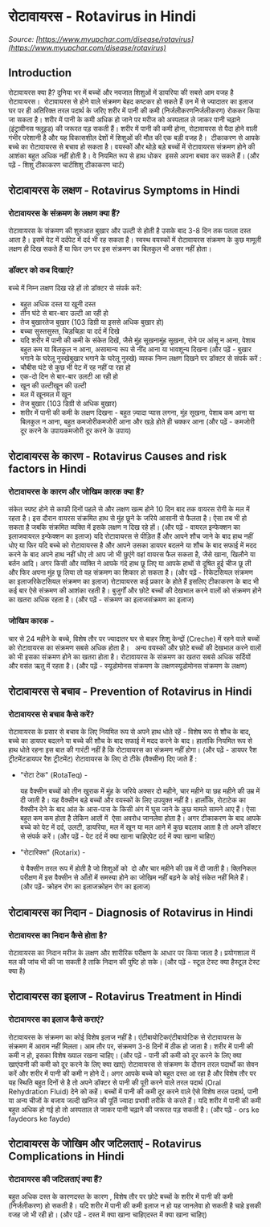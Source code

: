 # रोटावायरस - Rotavirus in Hindi
_Source: [https://www.myupchar.com/disease/rotavirus](https://www.myupchar.com/disease/rotavirus)_

## Introduction
रोटावायरस क्या है?
दुनिया भर में बच्चों और नवजात शिशुओं में डायरिया की सबसे आम वजह है रोटावायरस। 
रोटावायरस से होने वाले संक्रमण बेहद कष्टकर हो सकते हैं उन में से ज्यादातर का इलाज घर पर ही अतिरिक्त तरल पदार्थ के जरिए शरीर में पानी की कमी (निर्जलीकरणनिर्जलीकरण) रोककर किया जा सकता है। शरीर में पानी के कमी अधिक हो जाने पर मरीज को अस्पताल ले जाकर पानी चढ़ाने (इंट्रावीनस फ्लूइड) की जरूरत पड़ सकती हैं। शरीर में पानी की कमी होना, रोटावायरस से पैदा होने वाली गंभीर परेशानी है और यह विकासशील देशों में शिशुओं की मौत की एक बड़ी वजह है। 
टीकाकरण से आपके बच्चे का रोटावायरस से बचाव हो सकता है। वयस्कों और थोड़े बड़े बच्चों में रोटावायरस संक्रमण होने की आशंका बहुत अधिक नहीं होती है। वे नियमित रूप से हाथ धोकर  इससे अपना बचाव कर सकते हैं।
(और पढ़ें - शिशु टीकाकरण चार्टशिशु टीकाकरण चार्ट)

## रोटावायरस के लक्षण - Rotavirus Symptoms in Hindi
### रोटावायरस के संक्रमण के लक्षण क्या हैं?
रोटावायरस के संक्रमण की शुरुआत बुखार और उल्टी से होती है उसके बाद 3-8 दिन तक पतला दस्त आता है। इसमें पेट में दर्दपेट में दर्द भी रह सकता है। स्वस्थ वयस्कों में रोटावायरस संक्रमण के कुछ मामूली लक्षण ही दिख सकते हैं या फिर उन पर इस संक्रमण का बिलकुल भी असर नहीं होता।
### डॉक्टर को कब दिखाएं?
बच्चे में निम्न लक्षण दिख रहे हों तो डॉक्टर से संपर्क करें:
- बहुत अधिक दस्त या खूनी दस्त
- तीन घंटे से बार-बार उल्टी आ रही हो
- तेज बुखारतेज बुखार (103 डिग्री या इससे अधिक बुखार हो)
- बच्चा सुस्तसुस्त, चिड़चिड़ा या दर्द में दिखे
- यदि शरीर में पानी की कमी के संकेत दिखें, जैसे मुंह सूखनामुंह सूखना, रोने पर आंसू न आना, पेशाब बहुत कम या बिलकुल न आना, असामान्य रूप से नींद आना या भावशून्य दिखना
(और पढ़ें - बुखार भगाने के घरेलू नुस्खेबुखार भगाने के घरेलू नुस्खे)
व्यस्क निम्न लक्षण दिखने पर डॉक्टर से संपर्क करें :
- चौबीस घंटे से कुछ भी पेट में रह नहीं पा रहा हो
- एक-दो दिन से बार-बार उलटी आ रही हो
- खून की उल्टीखून की उल्टी
- मल में खूनमल में खून
- तेज बुखार (103 डिग्री से अधिक बुखार)
- शरीर में पानी की कमी के लक्षण दिखना - बहुत ज़्यादा प्यास लगना, मुंह सूखना, पेशाब कम आना या बिलकुल न आना, बहुत कमजोरीकमजोरी आना और खड़े होते ही चक्कर आना
(और पढ़ें - कमजोरी दूर करने के उपायकमजोरी दूर करने के उपाय)

## रोटावायरस के कारण - Rotavirus Causes and risk factors in Hindi
### रोटावायरस के कारण और जोखिम कारक क्या हैं?
संकेत स्पष्ट होने से काफी दिनों पहले से और लक्षण खत्म होने 10 दिन बाद तक वायरस रोगी के मल में रहता है। इस दौरान वायरस संक्रमित हाथ से मुंह छूने के जरिये आसानी से फैलता है। ऐसा तब भी हो सकता है जबकि संक्रमित व्यक्ति में इसके लक्षण न दिख रहे हों।
(और पढ़ें - वायरल इन्फेक्शन का इलाजवायरल इन्फेक्शन का इलाज)
यदि रोटावायरस से पीड़ित हैं और आपने शौच जाने के बाद हाथ नहीं धोए या फिर यदि बच्चे को रोटावायरस है और आपने उसका डायपर बदलने या शौच के बाद सफाई में मदद करने के बाद अपने हाथ नहीं धोए तो आप जो भी छुएंगे वहां वायरस फैल सकता है, जैसे खाना, खिलौने या बर्तन आदि। अगर किसी और व्यक्ति ने आपके गंदे हाथ छू लिए या आपके हाथों से दूषित हुई चीज छू ली और फिर अपना मुंह छू लिया तो वह संक्रमण का शिकार हो सकता है।
(और पढ़ें - रिकेटसियल संक्रमण का इलाजरिकेटसियल संक्रमण का इलाज)
रोटावायरस कई प्रकार के होते हैं इसलिए टीकाकरण के बाद भी कई बार ऐसे संक्रमण की आशंका रहती है। बुजुर्गों और छोटे बच्चों की देखभाल करने वालों को संक्रमण होने का खतरा अधिक रहता है।
(और पढ़ें - संक्रमण का इलाजसंक्रमण का इलाज)
### जोखिम कारक -
चार से 24 महीने के बच्चे, विशेष तौर पर ज्यादातर घर से बाहर शिशु केन्द्रों (Creche) में रहने वाले बच्चों को रोटावायरस का संक्रमण सबसे अधिक होता है।   अन्य वयस्कों और छोटे बच्चों की देखभाल करने वालों को भी इसका संक्रमण होने का खतरा होता है।
रोटावायरस के संक्रमण का खतरा सबसे अधिक सर्दियों और वसंत ऋतु में रहता है।
(और पढ़ें - स्यूडोमोनस संक्रमण के लक्षणस्यूडोमोनस संक्रमण के लक्षण)

## रोटावायरस से बचाव - Prevention of Rotavirus in Hindi
### रोटावायरस से बचाव कैसे करें?
रोटावायरस के प्रसार से बचाव के लिए नियमित रूप से अपने हाथ धोते रहें - विशेष रूप से शौच के बाद, बच्चे का डायपर बदलने या बच्चे की शौच के बाद सफाई में मदद करने के बाद। हालांकि नियमित रूप से हाथ धोते रहना इस बात की गारंटी नहीं है कि रोटावायरस का संक्रमण नहीं होगा।
(और पढ़ें - डायपर रैश ट्रीटमेंटडायपर रैश ट्रीटमेंट)
रोटावायरस के लिए दो टीके (वैक्सीन) दिए जाते हैं :
- "रोटा टेक" (RotaTeq) -
	यह वैक्सीन बच्चों को तीन खुराक में मुंह के जरिये अक्सर दो महीने, चार महीने या छह महीने की उम्र में दी जाती है। यह वैक्सीन बड़े बच्चों और वयस्कों के लिए उपयुक्त नहीं है। हालाँकि, रोटाटेक का वैक्सीन देने के बाद आंत के आस-पास के किसी अंग में घुस जाने के कुछ मामले सामने आए हैं। ऐसा बहुत कम कम होता है लेकिन आतों में  ऐसा अवरोध जानलेवा होता है। अगर टीकाकरण के बाद आपके बच्चे को पेट में दर्द, उलटी, डायरिया, मल में खून या मल आने में कुछ बदलाव आता है तो अपने डॉक्टर से संपर्क करें। (और पढ़ें - पेट दर्द में क्या खाना चाहिएपेट दर्द में क्या खाना चाहिए)
- "रोटारिक्स" (Rotarix) -
	ये वैक्सीन तरल रूप में होती है जो शिशुओं को  दो और चार महीने की उम्र में दी जाती है। क्लिनिकल परीक्षण में इस वैक्सीन से आँतों में समस्या होने का जोखिम नहीं बढ़ने के कोई संकेत नहीं मिले हैं।
(और पढ़ें- क्रोहन रोग का इलाजक्रोहन रोग का इलाज)

## रोटावायरस का निदान - Diagnosis of Rotavirus in Hindi
### रोटावायरस का निदान कैसे होता है?
रोटावायरस का निदान मरीज के लक्षण और शारीरिक परीक्षण के आधार पर किया जाता है। प्रयोगशाला में मल की जांच भी की जा सकती है ताकि निदान की पुष्टि हो सके।
(और पढ़ें - स्टूल टेस्ट क्या हैस्टूल टेस्ट क्या है)

## रोटावायरस का इलाज - Rotavirus Treatment in Hindi
### रोटावायरस का इलाज कैसे कराएं?
रोटावायरस के संक्रमण का कोई विशेष इलाज नहीं है। एंटीबायोटिकएंटीबायोटिक से रोटावायरस के संक्रमण में आराम नहीं मिलता। आम तौर पर, संक्रमण 3-8 दिनों में ठीक हो जाता है। शरीर में पानी की कमी न हो, इसका विशेष ख्याल रखना चाहिए।
(और पढ़ें - पानी की कमी को दूर करने के लिए क्या खाएंपानी की कमी को दूर करने के लिए क्या खाएं)
रोटावायरस से संक्रमण के दौरान तरल पदार्थों का सेवन करें और शरीर में पानी की कमी न होने दें। अगर आपके बच्चे को बहुत दस्त आ रहा है और विशेष तौर पर यह स्थिति बहुत दिनों से है तो अपने डॉक्टर से पानी की पूरी करने वाले तरल पदार्थ (Oral Rehydration Fluid) देने को कहें। बच्चों में पानी की कमी दूर करने वाले ऐसे विशेष तरल पदार्थ, पानी या अन्य चीजों के बजाय जल्दी खनिज की पूर्ति ज्यादा प्रभावी तरीके से करते हैं। यदि शरीर में पानी की कमी बहुत अधिक हो गई हो तो अस्पताल ले जाकर पानी चढ़ाने की जरूरत पड़ सकती है।
(और पढ़ें - ors ke faydeors ke fayde)

## रोटावायरस के जोखिम और जटिलताएं - Rotavirus Complications in Hindi
### रोटावायरस की जटिलताएं क्या हैं?
बहुत अधिक दस्त के कारणदस्त के कारण , विशेष तौर पर छोटे बच्चों के शरीर में पानी की कमी (निर्जलीकरण) हो सकती है। यदि शरीर में पानी की कमी इलाज न हो यह जानलेवा हो सकती है चाहे इसकी वजह जो भी रही हो।
(और पढ़ें - दस्त में क्या खाना चाहिएदस्त में क्या खाना चाहिए)

